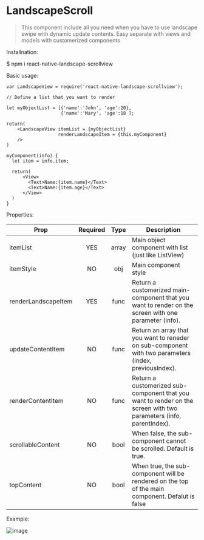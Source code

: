 # LandscapeScroll

>This component include all you need when you have to use landscape swipe with dynamic update contents.
Easy separate with views and models with customerized components

Installnation:

$ npm i react-native-landscape-scrollview

Basic usage:

    var LandscapeView = require('react-native-landscape-scrollview');

    // Define a list that you want to render

    let myObjectList = [{'name':'John', 'age':20},
                        {'name':'Mary', 'age':18 ];
                    
    return(
        <LandscapeView itemList = {myObjectList}
                       renderLandscapeItem = {this.myComponent}
        />
    )

    myComponent(info) {
      let item = info.item;
    
      return(
          <View>
            <Text>Name:{item.name}</Text>
            <Text>Name:{item.age}</Text>
          </View>
      )
    }
    
 
 Properties:
 
 <table>
    <thead>
        <tr>
            <th>Prop</td>
            <th>Required</td>
            <th>Type</td>
            <th>Description</td>
        </tr>
    </thead>
    <tbody>
    <tr>
        <td>itemList</td>
        <td align="center">YES</td>
        <td align="center">array</td>
        <td align="left">Main object component with list (just like ListView)</td>
    </tr>
    <tr>
        <td>itemStyle</td>
        <td align="center">NO</td>
        <td align="center">obj</td>
        <td align="left">Main component style</td>
    </tr>
    <tr>
        <td>renderLandscapeItem</td>
        <td align="center">YES</td>
        <td align="center">func</td>
        <td align="left">Return a customerized main-component that you want to render on the screen with one parameter (info).</td>
    </tr>
    <tr>
        <td>updateContentItem</td>
        <td align="center">NO</td>
        <td align="center">func</td>
        <td align="left">Return an array that you want to reneder on sub-component with two parameters (index, previousIndex).</td>
    </tr>
    <tr>
        <td>renderContentItem</td>
        <td align="center">NO</td>
        <td align="center">func</td>
        <td align="left">Return a customerized sub-component that you want to render on the screen with two parameters (info, parentIndex).</td>
    </tr>
    <tr>
        <td>scrollableContent</td>
        <td align="center">NO</td>
        <td align="center">bool</td>
        <td align="left">When false, the sub-component cannot be scrolled. Default is true.</td>
    </tr>
    <tr>
        <td>topContent</td>
        <td align="center">NO</td>
        <td align="center">bool</td>
        <td align="left">When true, the sub-component will be rendered on the top of the main component. Defalut is false</td>
    </tr>
    </tbody>
</table>


Example:

![image](https://github.com/EasonLex/LandscapeScroll/blob/master/DEMO.gif)
